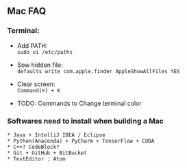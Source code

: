 ## Mac FAQ


### Terminal:  
* Add PATH:     
	`sudo vi /etc/paths`

* Sow hidden file:   
	`defaults write com.apple.finder AppleShowAllFiles YES`

* Clear screen:  
	`Command(⌘) + K`

* TODO: Commands to Change terminal color







### Softwares need to install when building a Mac   
	* Java + IntelliJ IDEA / Eclipse
	* Python(Anaconda) + PyCharm + TensorFlow + CUDA
	* C++? CodeBlock?
	* Git + GitHub + BitBucket
	* TextEditor : Atom
